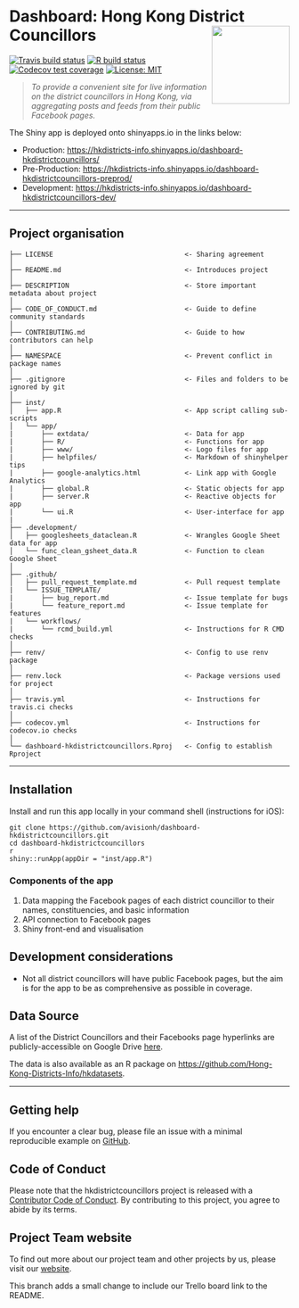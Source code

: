 # Dashboard: Hong Kong District Councillors <img src="https://raw.githubusercontent.com/avisionh/dashboard-hkdistrictcouncillors/master/inst/app/www/logo.png" align="right" height="140" />

[![Travis build status](https://travis-ci.org/Hong-Kong-Districts-Info/dashboard-hkdistrictcouncillors.svg?branch=master)](https://travis-ci.com/avisionh/dashboard-hkdistrictcouncillors) [![R build status](https://github.com/avisionh/dashboard-hkdistrictcouncillors/workflows/R-CMD-check/badge.svg)](https://github.com/avisionh/dashboard-hkdistrictcouncillors/actions) [![Codecov test coverage](https://codecov.io/gh/avisionh/dashboard-hkdistrictcouncillors/branch/master/graph/badge.svg)](https://codecov.io/gh/avisionh/dashboard-hkdistrictcouncillors?branch=master) [![License: MIT](https://img.shields.io/badge/License-MIT-yellow.svg)](https://opensource.org/licenses/MIT) 

> *To provide a convenient site for live information on the district councillors in Hong Kong, via aggregating posts and feeds from their public Facebook pages.*

The Shiny app is deployed onto shinyapps.io in the links below:

 - Production: https://hkdistricts-info.shinyapps.io/dashboard-hkdistrictcouncillors/
 - Pre-Production: https://hkdistricts-info.shinyapps.io/dashboard-hkdistrictcouncillors-preprod/
 - Development: https://hkdistricts-info.shinyapps.io/dashboard-hkdistrictcouncillors-dev/

***

## Project organisation

    ├── LICENSE                                 <- Sharing agreement
    │
    ├── README.md                               <- Introduces project
    │
    ├── DESCRIPTION                             <- Store important metadata about project
    │
    ├── CODE_OF_CONDUCT.md                      <- Guide to define community standards
    │
    ├── CONTRIBUTING.md                         <- Guide to how contributors can help
    │
    ├── NAMESPACE                               <- Prevent conflict in package names
    │
    ├── .gitignore                              <- Files and folders to be ignored by git
    │
    ├── inst/
    │   ├── app.R                               <- App script calling sub-scripts
    │   └── app/               
    |       ├── extdata/                        <- Data for app
    |       ├── R/                              <- Functions for app
    |       ├── www/                            <- Logo files for app
    |       ├── helpfiles/                      <- Markdown of shinyhelper tips
    |       ├── google-analytics.html           <- Link app with Google Analytics
    |       ├── global.R                        <- Static objects for app
    |       ├── server.R                        <- Reactive objects for app
    |       └── ui.R                            <- User-interface for app
    |
    ├── .development/
    │   ├── googlesheets_dataclean.R            <- Wrangles Google Sheet data for app
    │   └── func_clean_gsheet_data.R            <- Function to clean Google Sheet
    │
    ├── .github/                         
    │   ├── pull_request_template.md            <- Pull request template
    |   └── ISSUE_TEMPLATE/
    |       ├── bug_report.md                   <- Issue template for bugs
    |       └── feature_report.md               <- Issue template for features
    |   └── workflows/
    |       └── rcmd_build.yml                  <- Instructions for R CMD checks
    │
    ├── renv/                                   <- Config to use renv package
    │
    ├── renv.lock                               <- Package versions used for project
    │
    ├── travis.yml                              <- Instructions for travis.ci checks
    │
    ├── codecov.yml                             <- Instructions for codecov.io checks
    │
    └── dashboard-hkdistrictcouncillors.Rproj   <- Config to establish Rproject

***

## Installation
Install and run this app locally in your command shell (instructions for iOS):

```shell
git clone https://github.com/avisionh/dashboard-hkdistrictcouncillors.git
cd dashboard-hkdistrictcouncillors
r
shiny::runApp(appDir = "inst/app.R")
```

### Components of the app
1. Data mapping the Facebook pages of each district councillor to their names, constituencies, and basic information
2. API connection to Facebook pages
3. Shiny front-end and visualisation

## Development considerations
- Not all district councillors will have public Facebook pages, but the aim is for the app to be as comprehensive as possible in coverage.

## Data Source

A list of the District Councillors and their Facebooks page hyperlinks are publicly-accessible on Google Drive [here](https://docs.google.com/spreadsheets/d/1007RLMHSukSJ5OfCcDJdnJW5QMZyS2P-81fe7utCZwk/).

The data is also available as an R package on https://github.com/Hong-Kong-Districts-Info/hkdatasets.

***

## Getting help
If you encounter a clear bug, please file an issue with a minimal reproducible example on [GitHub](https://github.com/avisionh/dashboard-hkdistrictcouncillors/issues).


## Code of Conduct

Please note that the hkdistrictcouncillors project is released with a [Contributor Code of Conduct](https://github.com/avisionh/dashboard-hkdistrictcouncillors/blob/feature/code-coverage/CODE_OF_CONDUCT.md). By contributing to this project, you agree to abide by its terms.

## Project Team website
To find out more about our project team and other projects by us, please visit our [website](https://hong-kong-districts-info.github.io/).

This branch adds a small change to include our Trello board link to the README.
